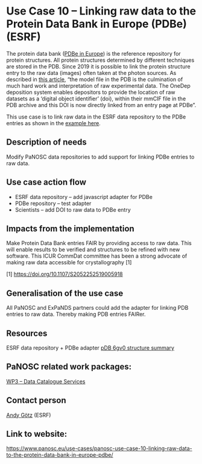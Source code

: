 Use Case 10 – Linking raw data to the Protein Data Bank in Europe (PDBe) (ESRF)
=========================================================
The protein data bank ([PDBe in Europe](https://www.ebi.ac.uk/pdbe/)) is the reference repository for protein structures. All protein structures determined by different techniques are stored in the PDB. Since 2019 it is possible to link the protein structure entry to the raw data (images) often taken at the photon sources. As described in [this article](https://www.ebi.ac.uk/pdbe/about/news/links-added-raw-experimental-data-pdbe), “the model file in the PDB is the culmination of much hard work and interpretation of raw experimental data. The OneDep deposition system enables depositors to provide the location of raw datasets as a ‘digital object identifier’ (doi), within their mmCIF file in the PDB archive and this DOI is now directly linked from an entry page at PDBe”.

This use case is to link raw data in the ESRF data repository to the PDBe entries as shown in the [example here](https://www.ebi.ac.uk/pdbe/entry/pdb/6gv0).

Description of needs
------
Modify PaNOSC data repositories to add support for linking PDBe entries to raw data.

Use case action flow
------
* ESRF data repository – add javascript adapter for PDBe
* PDBe repository – test adapter
* Scientists – add DOI to raw data to PDBe entry

Impacts from the implementation
------
Make Protein Data Bank entries FAIR by providing access to raw data. This will enable results to be verified and structures to be refined with new software. This ICUR CommDat committee has been a strong advocate of making raw data accessible for crystallography [1]

[1] https://doi.org/10.1107/S2052252519005918

Generalisation of the use case
------
All PaNOSC and ExPaNDS partners could add the adapter for linking PDB entries to raw data. Thereby making PDB entries FAIRer.

Resources
------
ESRF data repository + PDBe adapter
[pDB 6gv0 structure summary](https://www.ebi.ac.uk/pdbe/entry/pdb/6gv0)

PaNOSC related work packages:
------
[WP3 – Data Catalogue Services](https://www.panosc.eu/work-packages/work-package-3-data-catalog-services/)

Contact person
------
[Andy Götz](mailto:andy.gotz@esrf.fr) (ESRF)

Link to website:
------
https://www.panosc.eu/use-cases/panosc-use-case-10-linking-raw-data-to-the-protein-data-bank-in-europe-pdbe/
